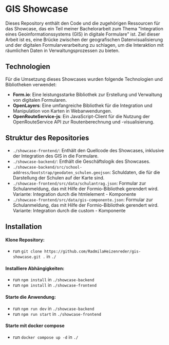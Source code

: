 # GIS Showcase

Dieses Repository enthält den Code und die zugehörigen Ressourcen für das Showcase, das ein Teil meiner Bachelorarbeit zum Thema "Integration eines Geoinformationssystems (GIS) in digitale Formulare" ist. Ziel dieser Arbeit ist es, eine Brücke zwischen der geografischen Datenvisualisierung und der digitalen Formularverarbeitung zu schlagen, um die Interaktion mit räumlichen Daten in Verwaltungsprozessen zu bieten.

## Technologien

Für die Umsetzung dieses Showcases wurden folgende Technologien und Bibliotheken verwendet:

- **Form.io**: Eine leistungsstarke Bibliothek zur Erstellung und Verwaltung von digitalen Formularen.
- **OpenLayers**: Eine umfangreiche Bibliothek für die Integration und Manipulation von Karten in Webanwendungen.
- **OpenRouteService-js**: Ein JavaScript-Client für die Nutzung der OpenRouteService API zur Routenberechnung und -visualisierung.

## Struktur des Repositories

- `./showcase-frontend/`: Enthält den Quellcode des Showcases, inklusive der Integration des GIS in die Formulare.
- `./showcase-backend/`: Enthält die Geschäftslogik des Showcases.
- `./showcase-backend/src/school-address/bootstrap/geodaten_schulen.geojson`: Schuldaten, die für die Darstellung der Schulen auf der Karte sind.
- `./showcase-frontend/src/data/schulantrag.json`: Formular zur Schulanmeldung, das mit Hilfe der Formio-Bibliothek gerendert wird. Variante: Integration durch die htmlelement - Komponente
- `./showcase-frontend/src/data/gis-componente.json`: Formular zur Schulanmeldung, das mit Hilfe der Formio-Bibliothek gerendert wird. Variante: Integration durch die custom - Komponente

## Installation

#### Klone Repository:
- run `git clone https://github.com/RadmilaHeizenreder/gis-showcase.git .` in `./`

#### Installiere Abhängigkeiten:
- run `npm install` in `./showcase-backend` 
- run `npm install` in `./showcase-frontend`

#### Starte die Anwendung:
- run `npm run dev` in `./showcase-backend` 
- run `npm run start` in `./showcase-frontend`

#### Starte mit docker compose
- run `docker compose up -d` in `./`

